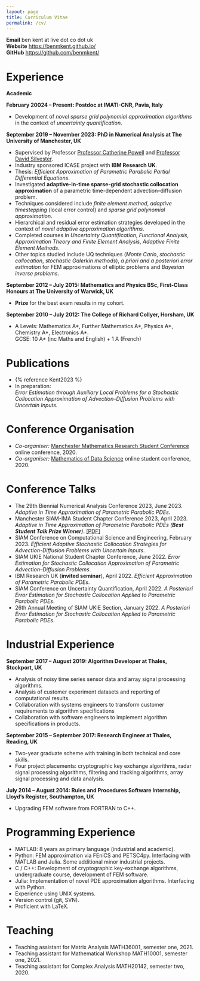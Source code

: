 ```yaml
---
layout: page
title: Curriculum Vitae
permalink: /cv/
---
```


**Email** ben kent at live dot co dot uk<br>
**Website** <https://benmkent.github.io/><br>
**GitHub** <https://github.com/benmkent/><br>

# Experience

**Academic**

**February 20024 – Present: Postdoc at IMATI-CNR, Pavia, Italy**
- Development of *novel sparse grid polynomial approximation algorithms* in the context of *uncertainty quantification*.

**September 2019 – November 2023: PhD in Numerical Analysis at The University of Manchester, UK**
-   Supervised by Professor [Professor Catherine Powell](https://personalpages.manchester.ac.uk/staff/Catherine.Powell/) and [Professor David Silvester](https://personalpages.manchester.ac.uk/staff/david.silvester/).
-   Industry sponsored ICASE project with **IBM Research UK**.
-   Thesis: *Efficient Approximation of Parametric Parabolic Partial Differential Equations*.
-   Investigated **adaptive-in-time sparse-grid stochastic collocation approximation** of a parametric time-dependent advection–diffusion problem.
-   Techniques considered include *finite element method*, *adaptive timestepping* (local error control) and *sparse grid polynomial approximation*.
-   Hierarchical and residual error estimation strategies developed in the context of *novel adaptive approximation algorithms*.
-   Completed courses in *Uncertainty Quantification*, *Functional Analysis*, *Approximation Theory and Finite Element Analysis*, *Adaptive Finite Element Methods*.
-   Other topics studied include UQ techniques (*Monte Carlo*, *stochastic collocation*, *stochastic Galerkin methods*), *a priori and a posteriori error estimation* for FEM approximations of elliptic problems and *Bayesian inverse problems*.

**September 2012 – July 2015: Mathematics and Physics BSc, First-Class
Honours at The University of Warwick, UK**
-   **Prize** for the best exam results in my cohort.

**September 2010 – July 2012: The College of Richard Collyer, Horsham,
UK**
-   A Levels: Mathematics A\*, Further Mathematics A\*, Physics A\*,
    Chemistry A\*, Electronics A\*.  
    GCSE: 10 A\* (inc Maths and English) + 1 A (French)

# Publications
- {% reference Kent2023 %}
-   In preparation:  
    *Error Estimation through Auxiliary Local Problems for a Stochastic Collocation Approximation of Advection–Diffusion Problems with Uncertain Inputs.*

# Conference Organisation
-   *Co-organiser:* [Manchester Mathematics Research Student Conference](https://www.maths.manchester.ac.uk/~pgconf/) online conference, 2020.  
-   *Co-organiser:* [Mathematics of Data Science](https://maths-of-data.github.io/) online student conference, 2020.  

# Conference Talks
-   The 29th Biennial Numerical Analysis Conference 2023, June 2023.
    *Adaptive in Time Approximation of Parametric Parabolic PDEs*.
-   Manchester SIAM-IMA Student Chapter Conference 2023, April 2023.
    *Adaptive in Time Approximation of Parametric Parabolic PDEs (**Best Student Talk Prize Winner**)*. [\[PDF\]](/assets/slides/bk-siam-student-conference.pdf)
-   SIAM Conference on Computational Science and Engineering, February 2023. 
    *Efficient Adaptive Stochastic Collocation Strategies for Advection-Diffusion Problems with Uncertain Inputs*.
-   SIAM UKIE National Student Chapter Conference, June 2022.
    *Error Estimation for Stochastic Collocation Approximation of Parametric Advection–Diffusion Problems*.
-   IBM Research UK (**invited seminar**), April 2022.
    *Efficient Approximation of Parametric Parabolic PDEs*.
-   SIAM Conference on Uncertainty Quantification, April 2022.
    *A Posteriori Error Estimation for Stochastic Collocation Applied to Parametric Parabolic PDEs*.
-   26th Annual Meeting of SIAM UKIE Section, January 2022. 
    *A Posteriori Error Estimation for Stochastic Collocation Applied to Parametric Parabolic PDEs*.

# Industrial Experience
**September 2017 – August 2019: Algorithm Developer at Thales,
Stockport, UK**
-  Analysis of noisy time series sensor data and array signal processing algorithms.
-  Analysis of customer experiment datasets and reporting of computational results.
-  Collaboration with systems engineers to transform customer requirements to algorithm specifications
-  Collaboration with software engineers to implement algorithm specifications in products.

**September 2015 – September 2017: Research Engineer at Thales, Reading,
UK**
-   Two-year graduate scheme with training in both technical and core skills.
-   Four project placements: cryptographic key exchange algorithms, radar signal processing algorithms, filtering and tracking algorithms, array signal processing and data analysis.
    
**July 2014 – August 2014: Rules and Procedures Software Internship,
Lloyd’s Register, Southampton, UK**
-  Upgrading FEM software from FORTRAN to C++.

# Programming Experience
-   MATLAB: 8 years as primary language (industrial and academic).
-   Python: FEM approximation via FEniCS and PETSC4py. Interfacing with MATLAB and Julia. Some additional minor industrial projects.
-   C / C++: Development of cryptographic key-exchange algorithms, undergraduate course, development of FEM software.
-   Julia: Implementation of novel PDE approximation algorithms. Interfacing with Python.
-   Experience using UNIX systems.
-   Version control (git, SVN).
-   Proficient with LaTeX.

#  Teaching
-   Teaching assistant for Matrix Analysis MATH36001, semester one, 2021.
-   Teaching assistant for Mathematical Workshop MATH10001, semester one, 2021.
-   Teaching assistant for Complex Analysis MATH20142, semester two, 2020.
